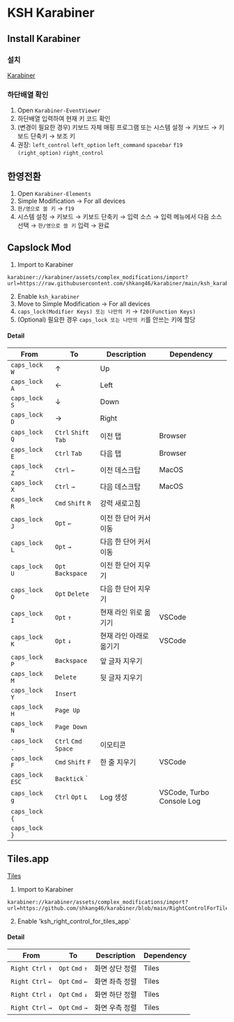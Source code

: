 # KSH Karabiner

## Install Karabiner
### 설치
[Karabiner](https://karabiner-elements.pqrs.org/)
### 하단배열 확인
1. Open `Karabiner-EventViewer`
2. 하단배열 입력하여 현재 키 코드 확인
3. (변경이 필요한 경우) 키보드 자체 매핑 프로그램
   또는 시스템 설정 → 키보드 → 키보드 단축키 → 보조 키
4. 권장: `left_control` `left_option` `left_command` `spacebar` `f19` `(right_option)` `right_control`

## 한영전환
1. Open `Karabiner-Elements`
2. Simple Modification → For all devices
3. `한/영으로 쓸 키` → `f19`
4. 시스템 설정 → 키보드 → 키보드 단축키 → 입력 소스 → 입력 메뉴에서 다음 소스 선택 → `한/영으로 쓸 키` 입력 → 완료

## Capslock Mod
1. Import to Karabiner
```
karabiner://karabiner/assets/complex_modifications/import?url=https://raw.githubusercontent.com/shkang46/karabiner/main/ksh_karabiner.json
```
2. Enable `ksh_karabiner`
3. Move to Simple Modification → For all devices
4. `caps_lock(Modifier Keys) 또는 나만의 키` → `f20(Function Keys)`
5. (Optional) 필요한 경우 `caps_lock 또는 나만의 키`를 안쓰는 키에 할당

#### Detail
| From              | To                    | Description             | Dependency |
| ----------------- | --------------------- | ----------------------- | ---------- |
| `caps_lock` `W`                 | ↑                     | Up                      |            |
| `caps_lock` `A`                 | ←                     | Left                    |            |
| `caps_lock` `S`                 | ↓                     | Down                    |            |
| `caps_lock` `D`                 | →                     | Right                   |            |
| `caps_lock` `Q`                 | `Ctrl` `Shift` `Tab`  | 이전 탭                   | Browser    |
| `caps_lock` `E`                 | `Ctrl` `Tab`          | 다음 탭                   | Browser    |
| `caps_lock` `Z`                 | `Ctrl` `←`            | 이전 데스크탑              | MacOS      |
| `caps_lock` `X`                 | `Ctrl` `→`            | 다음 데스크탑              | MacOS      |
| `caps_lock` `R`                 | `Cmd` `Shift` `R`     | 강력 새로고침              |            |
| `caps_lock` `J`                 | `Opt` `←`             | 이전 한 단어 커서 이동       |            |
| `caps_lock` `L`                 | `Opt` `→`             | 다음 한 단어 커서 이동       |            |
| `caps_lock` `U`                 | `Opt` `Backspace`     | 이전 한 단어 지우기         |            |
| `caps_lock` `O`                 | `Opt` `Delete`        | 다음 한 단어 지우기         |            |
| `caps_lock` `I`                 | `Opt` `↑`             | 현재 라인 위로 옮기기        | VSCode     |
| `caps_lock` `K`                 | `Opt` `↓`             | 현재 라인 아래로 옮기기      | VSCode     |
| `caps_lock` `P`                 | `Backspace`           | 앞 글자 지우기             |            |
| `caps_lock` `M`                 | `Delete`              | 뒷 글자 지우기             |            |
| `caps_lock` `Y`                 | `Insert`              |                         |            |
| `caps_lock` `H`                 | `Page Up`             |                         |            |
| `caps_lock` `N`                 | `Page Down`           |                         |            |
| `caps_lock` `.`                 | `Ctrl` `Cmd` `Space`  | 이모티콘                  |            |
| `caps_lock` `F`                 | `Cmd` `Shift` `F`     | 한 줄 지우기               |    VSCode  |
| `caps_lock` `ESC`               | `Backtick` `          |                         |            |
| `caps_lock` `g`                 | `Ctrl` `Opt` `L`      |  Log 생성                |   VSCode, Turbo Console Log  |
| `caps_lock` `{`                 |                       |                         |            |
| `caps_lock` `}`                 |                       |                         |            |


## Tiles.app

[Tiles](https://freemacsoft.net/tiles/)

1. Import to Karabiner
```
karabiner://karabiner/assets/complex_modifications/import?url=https://github.com/shkang46/karabiner/blob/main/RightControlForTilesApp.json
```
2. Enable  'ksh_right_control_for_tiles_app`

#### Detail
| From              | To                    | Description             | Dependency |
| ----------------- | --------------------- | ----------------------- | ---------- |
| `Right Ctrl` `↑`  | `Opt` `Cmd` `↑`       | 화면 상단 정렬             | Tiles      |
| `Right Ctrl` `←`  | `Opt` `Cmd` `←`       | 화면 좌측 정렬             | Tiles      |
| `Right Ctrl` `↓`  | `Opt` `Cmd` `↓`       | 화면 하단 정렬             | Tiles      |
| `Right Ctrl` `→`  | `Opt` `Cmd` `→`       | 화면 우측 정렬             | Tiles      |

